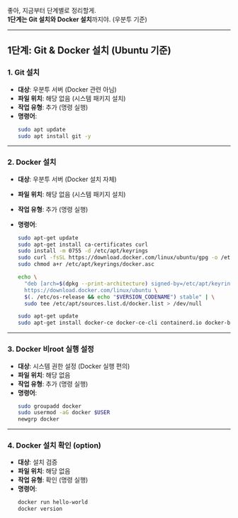 좋아, 지금부터 단계별로 정리할게.  
**1단계는 Git 설치와 Docker 설치**까지야. (우분투 기준)

---

## 1단계: Git & Docker 설치 (Ubuntu 기준)

### 1. Git 설치  
- **대상**: 우분투 서버 (Docker 관련 아님)  
- **파일 위치**: 해당 없음 (시스템 패키지 설치)  
- **작업 유형**: 추가 (명령 실행)  
- **명령어**:
  ```bash
  sudo apt update
  sudo apt install git -y
  ```

---

### 2. Docker 설치  
- **대상**: 우분투 서버 (Docker 설치 자체)  
- **파일 위치**: 해당 없음 (시스템 패키지 설치)  
- **작업 유형**: 추가 (명령 실행)  
- **명령어**:
  ```bash
  sudo apt-get update
  sudo apt-get install ca-certificates curl
  sudo install -m 0755 -d /etc/apt/keyrings
  sudo curl -fsSL https://download.docker.com/linux/ubuntu/gpg -o /etc/apt/keyrings/docker.asc
  sudo chmod a+r /etc/apt/keyrings/docker.asc
  ```

  ```bash
  echo \
    "deb [arch=$(dpkg --print-architecture) signed-by=/etc/apt/keyrings/docker.asc] \
    https://download.docker.com/linux/ubuntu \
    $(. /etc/os-release && echo "$VERSION_CODENAME") stable" | \
    sudo tee /etc/apt/sources.list.d/docker.list > /dev/null

  sudo apt-get update
  sudo apt-get install docker-ce docker-ce-cli containerd.io docker-buildx-plugin docker-compose-plugin
  ```

---

### 3. Docker 비root 실행 설정  
- **대상**: 시스템 권한 설정 (Docker 실행 편의)  
- **파일 위치**: 해당 없음  
- **작업 유형**: 추가 (명령 실행)  
- **명령어**:
  ```bash
  sudo groupadd docker
  sudo usermod -aG docker $USER
  newgrp docker
  ```

---

### 4. Docker 설치 확인  (option)
- **대상**: 설치 검증  
- **파일 위치**: 해당 없음  
- **작업 유형**: 확인 (명령 실행)  
- **명령어**:
  ```bash
  docker run hello-world
  docker version
  ```
